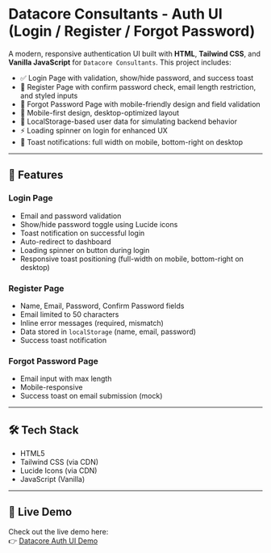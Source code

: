 # Datacore Consultants - Auth UI (Login / Register / Forgot Password)

A modern, responsive authentication UI built with **HTML**, **Tailwind CSS**, and **Vanilla JavaScript** for `Datacore Consultants`. This project includes:

- ✅ Login Page with validation, show/hide password, and success toast
- 📝 Register Page with confirm password check, email length restriction, and styled inputs
- 🔑 Forgot Password Page with mobile-friendly design and field validation
- 📱 Mobile-first design, desktop-optimized layout
- 🔄 LocalStorage-based user data for simulating backend behavior
- ⚡ Loading spinner on login for enhanced UX
- 📩 Toast notifications: full width on mobile, bottom-right on desktop

---

## 🚀 Features

### Login Page
- Email and password validation
- Show/hide password toggle using Lucide icons
- Toast notification on successful login
- Auto-redirect to dashboard
- Loading spinner on button during login
- Responsive toast positioning (full-width on mobile, bottom-right on desktop)

### Register Page
- Name, Email, Password, Confirm Password fields
- Email limited to 50 characters
- Inline error messages (required, mismatch)
- Data stored in `localStorage` (name, email, password)
- Success toast notification

### Forgot Password Page
- Email input with max length
- Mobile-responsive
- Success toast on email submission (mock)

---

## 🛠️ Tech Stack

- HTML5
- Tailwind CSS (via CDN)
- Lucide Icons (via CDN)
- JavaScript (Vanilla)

---

## 🔗 Live Demo

Check out the live demo here:  
👉 [Datacore Auth UI Demo](https://ankitdubey1902.github.io/DatacoreDesign/login.html)

